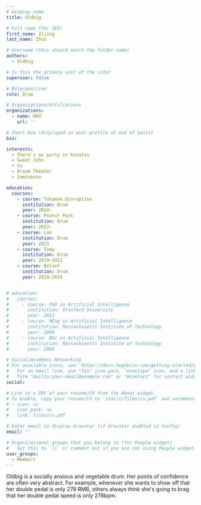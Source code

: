 ```yaml
---
# Display name
title: Oldbig

# Full name (for SEO)
first_name: Zijing
last_name: Zhou

# Username (this should match the folder name)
authors:
  - Oldbig

# Is this the primary user of the site?
superuser: false

# Role/position
role: Drum

# Organizations/Affiliations
organizations:
  - name: HKU
    url: ''

# Short bio (displayed in user profile at end of posts)
bio: 

interests:
  - There's no party in Kusatsu
  - Sweet John
  - Yu
  - Dream Theater
  - Imminence

education:
  courses:
    - course: Tokamak Disruption
      institution: Drum
      year: 2024~
    - course: Peanut Park
      institution: Drum
      year: 2023~
    - course: Lan
      institution: Drum
      year: 2023
    - course: Temp
      institution: Drum
      year: 2019~2022
    - course: Belief
      institution: Drum
      year: 2018~2019


# education:
#   courses:
#     - course: PhD in Artificial Intelligence
#       institution: Stanford University
#       year: 2012
#     - course: MEng in Artificial Intelligence
#       institution: Massachusetts Institute of Technology
#       year: 2009
#     - course: BSc in Artificial Intelligence
#       institution: Massachusetts Institute of Technology
#       year: 2008

# Social/Academic Networking
# For available icons, see: https://docs.hugoblox.com/getting-started/page-builder/#icons
#   For an email link, use "fas" icon pack, "envelope" icon, and a link in the
#   form "mailto:your-email@example.com" or "#contact" for contact widget.
social:

# Link to a PDF of your resume/CV from the About widget.
# To enable, copy your resume/CV to `static/files/cv.pdf` and uncomment the lines below.
# - icon: cv
#   icon_pack: ai
#   link: files/cv.pdf

# Enter email to display Gravatar (if Gravatar enabled in Config)
email: ''

# Organizational groups that you belong to (for People widget)
#   Set this to `[]` or comment out if you are not using People widget.
user_groups:
  - Members
---
```


Oldbig is a socially anxious and vegetable drum. Her points of confidence are often very abstract. For example, whenever she wants to show off that her double pedal is only 278 RMB, others always think she's going to brag that her double pedal speed is only 278bpm.
